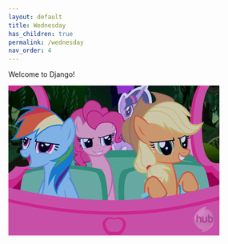 ```yaml
---
layout: default
title: Wednesday
has_children: true
permalink: /wednesday
nav_order: 4
---
```

Welcome to Django!

![](https://github.com/HCDigitalScholarship/summer-django/raw/master/ponies.gif)
